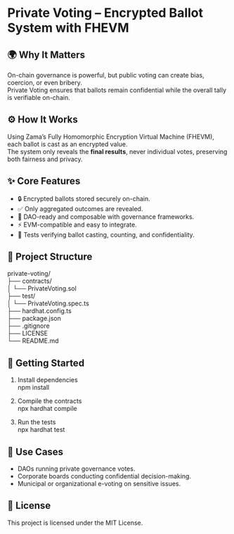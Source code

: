 # Private Voting – Encrypted Ballot System with FHEVM

## 🌍 Why It Matters
On-chain governance is powerful, but public voting can create bias, coercion, or even bribery.  
Private Voting ensures that ballots remain confidential while the overall tally is verifiable on-chain.  

## ⚙️ How It Works
Using Zama’s Fully Homomorphic Encryption Virtual Machine (FHEVM), each ballot is cast as an encrypted value.  
The system only reveals the **final results**, never individual votes, preserving both fairness and privacy.  

## ✨ Core Features
- 🔒 Encrypted ballots stored securely on-chain.  
- ✅ Only aggregated outcomes are revealed.  
- 🔗 DAO-ready and composable with governance frameworks.  
- ⚡ EVM-compatible and easy to integrate.  
- 🧪 Tests verifying ballot casting, counting, and confidentiality.  

## 📂 Project Structure
private-voting/  
├── contracts/  
│   └── PrivateVoting.sol  
├── test/  
│   └── PrivateVoting.spec.ts  
├── hardhat.config.ts  
├── package.json  
├── .gitignore  
├── LICENSE  
└── README.md  

## 🚀 Getting Started
1. Install dependencies  
   npm install  

2. Compile the contracts  
   npx hardhat compile  

3. Run the tests  
   npx hardhat test  

## 🎯 Use Cases
- DAOs running private governance votes.  
- Corporate boards conducting confidential decision-making.  
- Municipal or organizational e-voting on sensitive issues.  

## 📝 License
This project is licensed under the MIT License.
